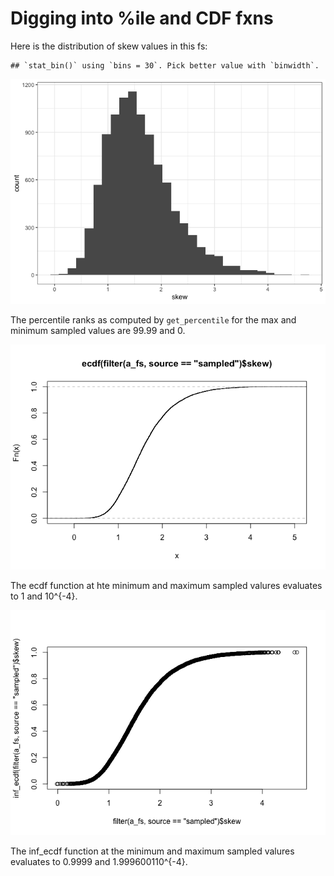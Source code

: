 Digging into %ile and CDF fxns
================

Here is the distribution of skew values in this fs:

    ## `stat_bin()` using `bins = 30`. Pick better value with `binwidth`.

![](cdf_files/figure-markdown_github/raw%20dists-1.png)

The percentile ranks as computed by `get_percentile` for the max and minimum sampled values are 99.99 and 0.

![](cdf_files/figure-markdown_github/ecdf-1.png)

The ecdf function at hte minimum and maximum sampled valures evaluates to 1 and 10^{-4}.

![](cdf_files/figure-markdown_github/ecdf%20w%20infinities-1.png)

The inf\_ecdf function at the minimum and maximum sampled valures evaluates to 0.9999 and 1.999600110^{-4}.
